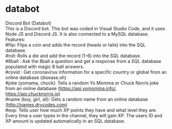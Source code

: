 # databot
Discord Bot (Databot)\
This is a Discord bot. This bot was coded in Visual Studio Code, and it uses Node JS and Discord JS. It is also connected to a MySQL database.\
Features:\
#flip: Flips a coin and adds the record (heads or tails) into the SQL database.\
#roll: Rolls a die and add the record (1-6) into the SQL database.\
#8ball <question>: Ask the 8ball a question and get a response from a SQL database populated with magic 8 ball answers.\
#covid <country name>: Get coronavirus information for a specific country or global from an online database (disease.sh)\
#joke (yomama, chuck): Tells a random Yo Momma or Chuck Norris joke from an online database (https://api.yomomma.info/, https://api.chucknorris.io)\
#name (boy, girl, all): Gets a random name from an online database (http://names.drycodes.com)\
#exp: Tells user how much XP points they have and what level they are. Every time a user types in the channel, they will gain XP. The users ID and XP amount is updated automatically in an SQL database.
